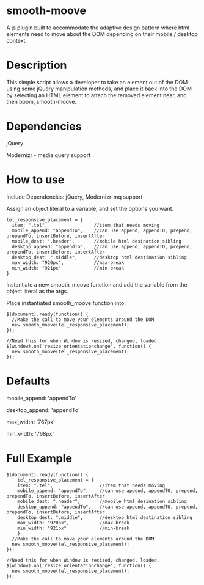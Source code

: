 # smooth-moove
A js plugin built to accommodate the adaptive design pattern where html elements need to move about the DOM depending on their mobile / desktop context. 

# Description
This simple script allows a developer to take an element out of the DOM using some jQuery manipulation methods, and place it back into the DOM by selecting an HTML element to attach the removed element near, and then boom, smooth-moove.

# Dependencies
jQuery

Modernizr - media query support

# How to use
Include Dependencies: jQuery, Modernizr-mq support

Assign an object literal to a variable, and set the options you want.

    tel_responsive_placement = {
      item: ".tel",                 //item that needs moving
      mobile_append: "appendTo",    //can use append, appendTO, prepend, prependTo, insertBefore, insertAfter
      mobile_dest: ".header",       //mobile html desination sibling
      desktop_append: "appendTo",   //can use append, appendTO, prepend, prependTo, insertBefore, insertAfter
      desktop_dest: ".middle",      //desktop html destination sibling
      max_width: "920px",           //max-break
      min_width: "921px"            //min-break
    }

Instantiate a new smooth_moove function and add the variable from the object literal as the args.

Place instantiated smooth_moove function into:

    $(document).ready(function() {
      //Make the call to move your elements around the DOM
      new smooth_moove(tel_responsive_placement);
    });

    //Need this for when Window is resized, changed, loaded.
    $(window).on('resize orientationchange', function() {
      new smooth_moove(tel_responsive_placement);
    });

# Defaults
mobile_append: 'appendTo'

desktop_append: 'appendTo'

max_width: '767px'

min_width: '768px'

# Full Example
    $(document).ready(function() {
    	tel_responsive_placement = {
       	item: ".tel",                 //item that needs moving
        mobile_append: "appendTo",    //can use append, appendTO, prepend, prependTo, insertBefore, insertAfter
        mobile_dest: ".header",       //mobile html desination sibling
        desktop_append: "appendTo",   //can use append, appendTO, prepend, prependTo, insertBefore, insertAfter
        desktop_dest: ".middle",      //desktop html destination sibling
        max_width: "920px",           //max-break
        min_width: "921px"            //min-break
    	}
      //Make the call to move your elements around the DOM
      new smooth_moove(tel_responsive_placement);
    });

    //Need this for when Window is resized, changed, loaded.
    $(window).on('resize orientationchange', function() {
      new smooth_moove(tel_responsive_placement);
    });

